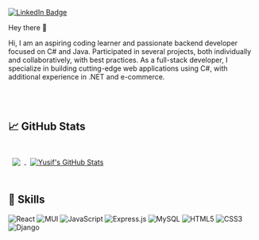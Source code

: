 [![LinkedIn Badge](https://img.shields.io/badge/LinkedIn-Profile-informational?style=flat&logo=linkedin&logoColor=white&color=0D76A8)](https://www.linkedin.com/in/yusif-huseynzada-0b0998262/)

Hey there 👋

Hi, I am an aspiring coding learner and passionate backend developer focused on C# and Java. Participated in several projects, both individually and collaboratively, with best practices. As a full-stack developer, I specialize in building cutting-edge web applications using C#, with additional experience in .NET and e-commerce.

<br>
<br>

## &#x1f4c8; GitHub Stats

<br>

<a href="https://github.com/YusifHuseynzade/">
  <img align="center" style="margin:0.5rem" src="https://github-readme-stats.vercel.app/api/top-langs/?username=YusifHuseynzade&hide=html,css&title_color=ffffff&text_color=c9cacc&icon_color=4AB197&bg_color=1A2B34" />
</a>

<a href="https://github.com/samandarrza">
  <img align="center" style="margin:0.5rem" src="https://github-readme-stats.vercel.app/api?username=YusifHuseynzade&show_icons=true&line_height=27&count_private=true&title_color=ffffff&text_color=c9cacc&icon_color=4AB097&bg_color=1A2B34" alt="Yusif's GitHub Stats" />
</a>

<br>
<br>

## 💼 Skills

![React](https://img.shields.io/badge/react-%2320232a.svg?style=for-the-badge&logo=react&logoColor=%2361DAFB)
![MUI](https://img.shields.io/badge/MUI-%230081CB.svg?style=for-the-badge&logo=mui&logoColor=white)
![JavaScript](https://img.shields.io/badge/javascript-%23323330.svg?style=for-the-badge&logo=javascript&logoColor=%23F7DF1E)
![Express.js](https://img.shields.io/badge/express.js-%23404d59.svg?style=for-the-badge&logo=express&logoColor=%2361DAFB)
![MySQL](https://img.shields.io/badge/mysql-%2300f.svg?style=for-the-badge&logo=mysql&logoColor=white)
![HTML5](https://img.shields.io/badge/html5-%23E34F26.svg?style=for-the-badge&logo=html5&logoColor=white)
![CSS3](https://img.shields.io/badge/css3-%231572B6.svg?style=for-the-badge&logo=css3&logoColor=white)
![Django](https://img.shields.io/badge/django-%23092E20.svg?style=for-the-badge&logo=django&logoColor=white)

<br>
<br>
